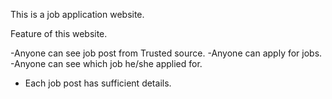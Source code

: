 This is a job application website. 


Feature of this website.

-Anyone can see job post from Trusted source.
-Anyone can apply for jobs.
-Anyone can see which job he/she applied for.
- Each job post has sufficient details.

